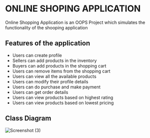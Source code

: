 # ONLINE SHOPING APPLICATION
Online Shopping Application is an OOPS Project which simulates the functionality of the shooping application
## Features of the application
* Users can create profile
*	Sellers can add products in the inventory
*	Buyers can add products in the shopping cart
*	Users can remove items from the shopping cart
*	Users can view all the available products
*	Users can modify their profile details
*	Users can do purchase and make payment 
*	Users can get order details
*	Users can view products based on highest rating 
*	Users can view products based on lowest pricing
## Class Diagram
![Screenshot (3)](https://github.com/Yashvardhan-17/ONLINE_SHOPING_APPLICATION-/assets/119247530/780a1339-d17c-4b52-9a78-3c58e5f7981d)



